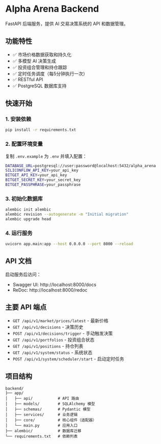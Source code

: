# Alpha Arena Backend

FastAPI 后端服务，提供 AI 交易决策系统的 API 和数据管理。

## 功能特性

- ✅ 市场价格数据获取和持久化
- ✅ 多模型 AI 决策生成
- ✅ 投资组合管理和持仓跟踪
- ✅ 定时任务调度（每5分钟执行一次）
- ✅ RESTful API
- ✅ PostgreSQL 数据库支持

## 快速开始

### 1. 安装依赖

```bash
pip install -r requirements.txt
```

### 2. 配置环境变量

复制 `.env.example` 为 `.env` 并填入配置：

```bash
DATABASE_URL=postgresql://user:password@localhost:5432/alpha_arena
SILICONFLOW_API_KEY=your_api_key
BITGET_API_KEY=your_api_key
BITGET_SECRET_KEY=your_secret_key
BITGET_PASSPHRASE=your_passphrase
```

### 3. 初始化数据库

```bash
alembic init alembic
alembic revision --autogenerate -m "Initial migration"
alembic upgrade head
```

### 4. 运行服务

```bash
uvicorn app.main:app --host 0.0.0.0 --port 8000 --reload
```

## API 文档

启动服务后访问：
- Swagger UI: http://localhost:8000/docs
- ReDoc: http://localhost:8000/redoc

## 主要 API 端点

- `GET /api/v1/market/prices/latest` - 最新价格
- `GET /api/v1/decisions` - 决策历史
- `POST /api/v1/decisions/trigger` - 手动触发决策
- `GET /api/v1/portfolios` - 投资组合状态
- `GET /api/v1/positions` - 持仓列表
- `GET /api/v1/system/status` - 系统状态
- `POST /api/v1/system/scheduler/start` - 启动定时任务

## 项目结构

```
backend/
├── app/
│   ├── api/           # API 路由
│   ├── models/        # SQLAlchemy 模型
│   ├── schemas/       # Pydantic 模型
│   ├── services/      # 业务逻辑
│   ├── core/          # 核心组件（适配器）
│   └── main.py        # 应用入口
├── alembic/           # 数据库迁移
└── requirements.txt   # 依赖列表

